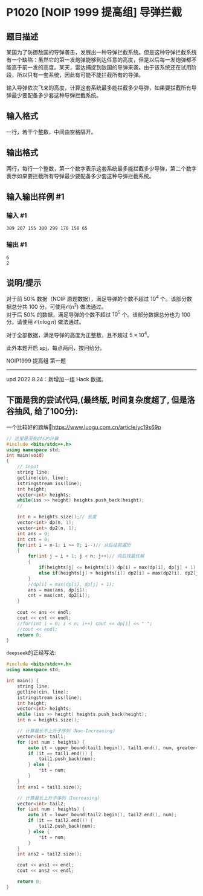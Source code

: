 # P1020 [NOIP 1999 提高组] 导弹拦截

## 题目描述

某国为了防御敌国的导弹袭击，发展出一种导弹拦截系统。但是这种导弹拦截系统有一个缺陷：虽然它的第一发炮弹能够到达任意的高度，但是以后每一发炮弹都不能高于前一发的高度。某天，雷达捕捉到敌国的导弹来袭。由于该系统还在试用阶段，所以只有一套系统，因此有可能不能拦截所有的导弹。

   
输入导弹依次飞来的高度，计算这套系统最多能拦截多少导弹，如果要拦截所有导弹最少要配备多少套这种导弹拦截系统。

## 输入格式

一行，若干个整数，中间由空格隔开。

## 输出格式

两行，每行一个整数，第一个数字表示这套系统最多能拦截多少导弹，第二个数字表示如果要拦截所有导弹最少要配备多少套这种导弹拦截系统。

## 输入输出样例 #1

### 输入 #1

```
389 207 155 300 299 170 158 65
```

### 输出 #1

```
6
2
```

## 说明/提示

对于前 $50\%$ 数据（NOIP 原题数据），满足导弹的个数不超过 $10^4$ 个。该部分数据总分共 $100$ 分。可使用$\mathcal O(n^2)$ 做法通过。  
对于后 $50\%$ 的数据，满足导弹的个数不超过 $10^5$ 个。该部分数据总分也为 $100$ 分。请使用 $\mathcal O(n\log n)$ 做法通过。

对于全部数据，满足导弹的高度为正整数，且不超过 $5\times 10^4$。


此外本题开启 spj，每点两问，按问给分。

NOIP1999 提高组 第一题

---

$\text{upd 2022.8.24}$：新增加一组 Hack 数据。
##  下面是我的尝试代码,(最终版, 时间复杂度超了, 但是洛谷抽风, 给了100分):
一个比较好的题解🔗https://www.luogu.com.cn/article/yc19s69p
```cpp
// 这里是没有dfs的计算
#include <bits/stdc++.h>
using namespace std;
int main(void) 
{
    // input
    string line;
    getline(cin, line);
    istringstream iss(line);
    int height;
    vector<int> heights;
    while(iss >> height) heights.push_back(height);
    // 

    int n = heights.size();// 长度
    vector<int> dp(n, 1);
    vector<int> dp2(n, 1);
    int ans = 0;
    int cnt = 0;
    for(int i = n-1; i >= 0; i--)// 从后往前遍历
    {
        for(int j = i + 1; j < n; j++)// 向后找最优解
        {
            if(heights[j] <= heights[i]) dp[i] = max(dp[i], dp[j] + 1);
            else if(heights[j] > heights[i]) dp2[i] = max(dp2[i], dp2[j] + 1);
        }
        //dp[i] = max(dp[i], dp[j] + 1);
        ans = max(ans, dp[i]);
        cnt = max(cnt, dp2[i]);
    }
    
    cout << ans << endl;
    cout << cnt << endl;
    //for(int i = 0; i < n; i++) cout << dp[i] << " ";
    //cout << endl;
    return 0;
}
```
`deepseek`的正经写法:
```cpp
#include <bits/stdc++.h>
using namespace std;

int main() {
    string line;
    getline(cin, line);
    istringstream iss(line);
    int height;
    vector<int> heights;
    while (iss >> height) heights.push_back(height);
    int n = heights.size();

    // 计算最长不上升子序列（Non-Increasing）
    vector<int> tail1;
    for (int num : heights) {
        auto it = upper_bound(tail1.begin(), tail1.end(), num, greater<int>());
        if (it == tail1.end()) {
            tail1.push_back(num);
        } else {
            *it = num;
        }
    }
    int ans1 = tail1.size();

    // 计算最长上升子序列（Increasing）
    vector<int> tail2;
    for (int num : heights) {
        auto it = lower_bound(tail2.begin(), tail2.end(), num);
        if (it == tail2.end()) {
            tail2.push_back(num);
        } else {
            *it = num;
        }
    }
    int ans2 = tail2.size();

    cout << ans1 << endl;
    cout << ans2 << endl;

    return 0;
}
```